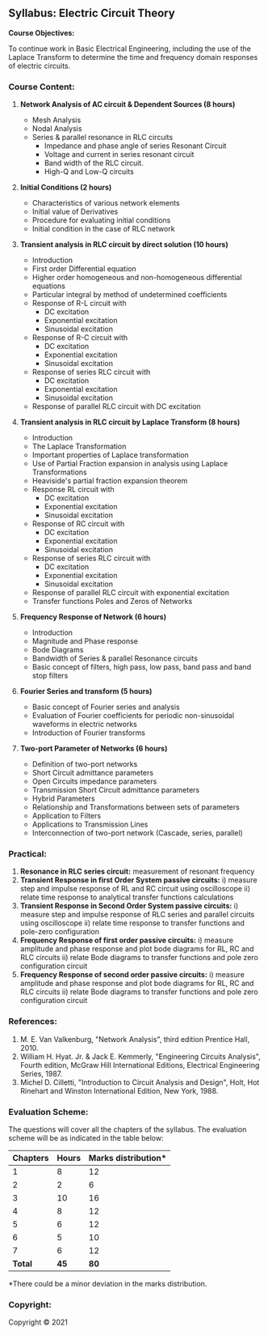 ## Syllabus: Electric Circuit Theory

**Course Objectives:**

To continue work in Basic Electrical Engineering, including the use of the Laplace Transform to determine the time and frequency domain responses of electric circuits.

### Course Content:

1. **Network Analysis of AC circuit & Dependent Sources (8 hours)**
    - Mesh Analysis
    - Nodal Analysis
    - Series & parallel resonance in RLC circuits
        - Impedance and phase angle of series Resonant Circuit
        - Voltage and current in series resonant circuit
        - Band width of the RLC circuit.
        - High-Q and Low-Q circuits

2. **Initial Conditions (2 hours)**
    - Characteristics of various network elements
    - Initial value of Derivatives
    - Procedure for evaluating initial conditions
    - Initial condition in the case of RLC network

3. **Transient analysis in RLC circuit by direct solution (10 hours)**
    - Introduction
    - First order Differential equation
    - Higher order homogeneous and non-homogeneous differential equations
    - Particular integral by method of undetermined coefficients
    - Response of R-L circuit with
        - DC excitation
        - Exponential excitation
        - Sinusoidal excitation
    - Response of R-C circuit with
        - DC excitation
        - Exponential excitation
        - Sinusoidal excitation
    - Response of series RLC circuit with
        - DC excitation
        - Exponential excitation
        - Sinusoidal excitation
    - Response of parallel RLC circuit with DC excitation

4. **Transient analysis in RLC circuit by Laplace Transform (8 hours)**
    - Introduction
    - The Laplace Transformation
    - Important properties of Laplace transformation
    - Use of Partial Fraction expansion in analysis using Laplace Transformations
    - Heaviside's partial fraction expansion theorem
    - Response RL circuit with
        - DC excitation
        - Exponential excitation
        - Sinusoidal excitation
    - Response of RC circuit with
        - DC excitation
        - Exponential excitation
        - Sinusoidal excitation
    - Response of series RLC circuit with
        - DC excitation
        - Exponential excitation
        - Sinusoidal excitation
    - Response of parallel RLC circuit with exponential excitation
    - Transfer functions Poles and Zeros of Networks

5. **Frequency Response of Network (6 hours)**
    - Introduction
    - Magnitude and Phase response
    - Bode Diagrams
    - Bandwidth of Series & parallel Resonance circuits
    - Basic concept of filters, high pass, low pass, band pass and band stop filters

6. **Fourier Series and transform (5 hours)**
    - Basic concept of Fourier series and analysis
    - Evaluation of Fourier coefficients for periodic non-sinusoidal waveforms in electric networks
    - Introduction of Fourier transforms

7. **Two-port Parameter of Networks (6 hours)**
    - Definition of two-port networks
    - Short Circuit admittance parameters
    - Open Circuits impedance parameters
    - Transmission Short Circuit admittance parameters
    - Hybrid Parameters
    - Relationship and Transformations between sets of parameters
    - Application to Filters
    - Applications to Transmission Lines
    - Interconnection of two-port network (Cascade, series, parallel)

### Practical:

1. **Resonance in RLC series circuit:** measurement of resonant frequency
2. **Transient Response in first Order System passive circuits:** i) measure step and impulse response of RL and RC circuit using oscilloscope ii) relate time response to analytical transfer functions calculations
3. **Transient Response in Second Order System passive circuits:** i) measure step and impulse response of RLC series and parallel circuits using oscilloscope ii) relate time response to transfer functions and pole-zero configuration
4. **Frequency Response of first order passive circuits:** i) measure amplitude and phase response and plot bode diagrams for RL, RC and RLC circuits ii) relate Bode diagrams to transfer functions and pole zero configuration circuit
5. **Frequency Response of second order passive circuits:** i) measure amplitude and phase response and plot bode diagrams for RL, RC and RLC circuits ii) relate Bode diagrams to transfer functions and pole zero configuration circuit

### References:

1. M. E. Van Valkenburg, "Network Analysis", third edition Prentice Hall, 2010.
2. William H. Hyat. Jr. & Jack E. Kemmerly, "Engineering Circuits Analysis", Fourth edition, McGraw Hill International Editions, Electrical Engineering Series, 1987.
3. Michel D. Cilletti, "Introduction to Circuit Analysis and Design", Holt, Hot Rinehart and Winston International Edition, New York, 1988.

### Evaluation Scheme:

The questions will cover all the chapters of the syllabus. The evaluation scheme will be as indicated in the table below:

| Chapters | Hours | Marks distribution* |
|---|---|---|
| 1 | 8 | 12 |
| 2 | 2 | 6 |
| 3 | 10 | 16 |
| 4 | 8 | 12 |
| 5 | 6 | 12 |
| 6 | 5 | 10 |
| 7 | 6 | 12 |
| **Total** | **45** | **80** |

*There could be a minor deviation in the marks distribution.

### Copyright:

Copyright © 2021